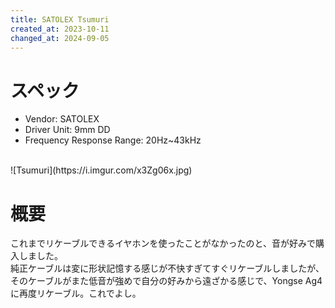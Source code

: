```yaml
---
title: SATOLEX Tsumuri
created_at: 2023-10-11
changed_at: 2024-09-05
---
```


# スペック
- Vendor: SATOLEX
- Driver Unit: 9mm DD
- Frequency Response Range: 20Hz~43kHz
<br>
![Tsumuri](https://i.imgur.com/x3Zg06x.jpg)

# 概要
これまでリケーブルできるイヤホンを使ったことがなかったのと、音が好みで購入しました。<br>純正ケーブルは変に形状記憶する感じが不快すぎてすぐリケーブルしましたが、そのケーブルがまた低音が強めで自分の好みから遠ざかる感じで、Yongse Ag4に再度リケーブル。これでよし。